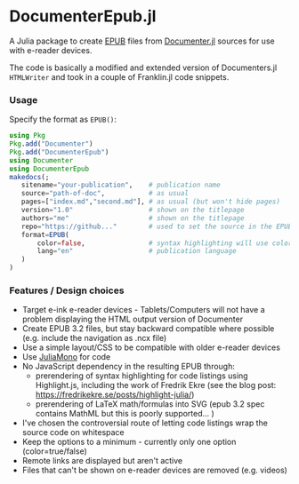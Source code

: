 # DocumenterEpub.jl

A Julia package to create [EPUB](https://en.wikipedia.org/wiki/EPUB) files from
[Documenter.jl](https://github.com/JuliaDocs/Documenter.jl) sources for use with e-reader
devices.

The code is basically a modified and extended version of Documenters.jl `HTMLWriter` and
took in a couple of Franklin.jl code snippets.

 ### Usage

 Specify the format as `EPUB()`:

 ```julia
using Pkg
Pkg.add("Documenter")
Pkg.add("DocumenterEpub")
using Documenter
using DocumenterEpub
makedocs(;
    sitename="your-publication",    # publication name
    source="path-of-doc",           # as usual
    pages=["index.md","second.md"], # as usual (but won't hide pages)
    version="1.0"                   # shown on the titlepage
    authors="me"                    # shown on the titlepage
    repo="https://github..."        # used to set the source in the EPUB metadata
    format=EPUB(
        color=false,                # syntax highlighting will use colors
        lang="en"                   # publication language
    )
)
```

### Features / Design choices
 - Target e-ink e-reader devices - Tablets/Computers will not have a problem displaying the
    HTML output version of Documenter
 - Create EPUB 3.2 files, but stay backward compatible where possible (e.g. include the
    navigation as .ncx file)
 - Use a simple layout/CSS to be compatible with older e-reader devices
 - Use [JuliaMono](https://github.com/cormullion/juliamono) for code
 - No JavaScript dependency in the resulting EPUB through:
    - prerendering of syntax highlighting for code listings using Highlight.js, including
        the work of Fredrik Ekre (see the blog post: https://fredrikekre.se/posts/highlight-julia/)
    - prerendering of LaTeX math/formulas into SVG (epub 3.2 spec contains MathML but this is
        poorly supported... )
 - I've chosen the controversial route of letting code listings wrap the source code on
    whitespace
 - Keep the options to a minimum - currently only one option (color=true/false)
 - Remote links are displayed but aren't active
 - Files that can't be shown on e-reader devices are removed (e.g. videos)
